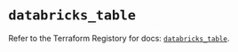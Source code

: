 # `databricks_table`

Refer to the Terraform Registory for docs: [`databricks_table`](https://registry.terraform.io/providers/databricks/databricks/1.18.0/docs/resources/table).
